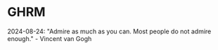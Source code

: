 # GHRM

2024-08-24: "Admire as much as you can. Most people do not admire enough." - Vincent van Gogh
